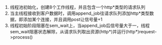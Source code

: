 1. 线程池初始化，创建8个工作线程，并且包含一个http*类型的请求队列
2. 当主线程接收到客户数据时，调用append_job往请求队列添加http*类型数据，即添加某个连接，并且调用post让信号量+1
3. 线程初始阶段阻塞在sem_wait上，当append_job后信号量大于一，线程sem_wait阻塞状态解除，从请求队列取出资源(http*)并运行(http*)request->process()